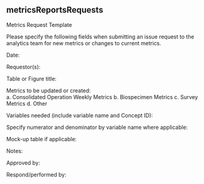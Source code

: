 ## metricsReportsRequests

Metrics Request Template

Please specify the following fields when submitting an issue request to the analytics team for new metrics or changes to current metrics. 

Date:

Requestor(s):

Table or Figure title:

Metrics to be updated or created:  
a.	Consolidated Operation Weekly Metrics
b.	Biospecimen Metrics
c.	Survey Metrics
d.	Other

Variables needed (include variable name and Concept ID):

Specify numerator and denominator by variable name where applicable:

Mock-up table if applicable:

Notes:

Approved by: 

Respond/performed by: 
